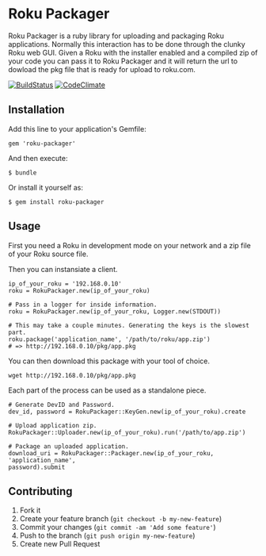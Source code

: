 # Roku Packager

Roku Packager is a ruby library for uploading and packaging Roku
applications. Normally this interaction has to be done through the
clunky Roku web GUI. Given a Roku with the installer enabled and a compiled zip
of your code you can pass it to Roku Packager and it will return the url
to dowload the pkg file that is ready for upload to roku.com.

[![BuildStatus](https://travis-ci.org/brookemckim/roku-packager.png)](https://travis-ci.org/brookemckim/roku-packager)
[![CodeClimate](https://codeclimate.com/badge.png)](https://codeclimate.com/github/brookemckim/roku-packager)



## Installation

Add this line to your application's Gemfile:

    gem 'roku-packager'

And then execute:

    $ bundle

Or install it yourself as:

    $ gem install roku-packager

## Usage

First you need a Roku in development mode on your network and a zip file of 
your Roku source file.  

Then you can instansiate a client.
```
ip_of_your_roku = '192.168.0.10'
roku = RokuPackager.new(ip_of_your_roku)

# Pass in a logger for inside information.
roku = RokuPackager.new(ip_of_your_roku, Logger.new(STDOUT))

# This may take a couple minutes. Generating the keys is the slowest part.
roku.package('application_name', '/path/to/roku/app.zip')
# => http://192.168.0.10/pkg/app.pkg
``` 

You can then download this package with your tool of choice.
```
wget http://192.168.0.10/pkg/app.pkg
```

Each part of the process can be used as a standalone piece.
```
# Generate DevID and Password.
dev_id, password = RokuPackager::KeyGen.new(ip_of_your_roku).create

# Upload application zip.
RokuPackager::Uploader.new(ip_of_your_roku).run('/path/to/app.zip')

# Package an uploaded application.
download_uri = RokuPackager::Packager.new(ip_of_your_roku, 'application_name',
password).submit
```

## Contributing

1. Fork it
2. Create your feature branch (`git checkout -b my-new-feature`)
3. Commit your changes (`git commit -am 'Add some feature'`)
4. Push to the branch (`git push origin my-new-feature`)
5. Create new Pull Request
